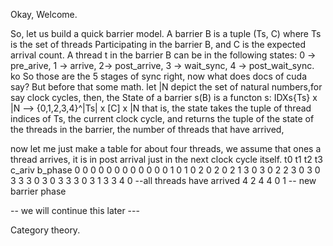 Okay, Welcome. 

So, let us build a quick barrier model. A barrier B is a tuple (Ts, C) where Ts is the set of threads 
Participating in the barrier B, and C is the expected arrival count. A thread t in the barrier B can be in the following states: 0 -> pre_arive, 1 -> arrive, 2-> post_arrive, 3 -> wait_sync, 4 -> post_wait_sync. 
ko
So those are the 5 stages of sync right, now what does docs of cuda say? But before that some math. 
let |N depict the set of natural numbers,for say clock cycles, 
then, the State of a barrier s(B) is a functon s: IDXs{Ts} x |N --> {0,1,2,3,4}^|Ts| x [C] x |N 
that is, the state takes the tuple of thread indices of Ts, the current clock cycle, and returns the 
tuple of the state of the threads in the barrier, the number of threads that have arrived, 

now let me just make a table for about four threads, we assume that ones a thread arrives, it is in post arrival 
just in the next clock cycle itself. 
t0 t1 t2 t3  c_ariv  b_phase
0  0  0  0		0		0
0  0  0  0 		0		0
1  0  1  0		2		0
2  0  2  1		3		0
3  0  2  2      3       0
3  0  3  3      3       0 
3  0  3  3      3       0
3  1  3  3      4       0  --all threads have arrived
4  2  4  4		0		1  -- new barrier phase 


-- we will continue this later --- 

Category theory. 			